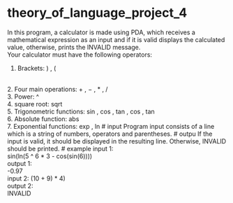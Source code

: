 # theory_of_language_project_4
In this program, a calculator is made using PDA, which receives a mathematical expression as an input and if it is valid displays the calculated value, otherwise, prints the INVALID message.
<br>
Your calculator must have the following operators:
<br>
1. Brackets: ) , (
<br>
2. Four main operations: + , − , * , /
<br>
3. Power: ^
<br>
4. square root: sqrt
<br>
5. Trigonometric functions: sin , cos , tan , cos , tan
<br>
6. Absolute function: abs
<br>
7. Exponential functions: exp , ln
# input
Program input consists of a line which is a string of numbers, operators and parentheses.
# outpu
If the input is valid, it should be displayed in the resulting line. Otherwise, INVALID should be printed.
# example
input 1:
<br>
sin(ln(5 ^ 6 * 3 - cos(sin(6))))
<br>
output 1:
<br>
-0.97
<br>
input 2:
(10 + 9) * 4)
<br>
output 2:
<br>
INVALID
